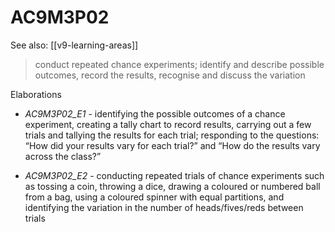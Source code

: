 
# AC9M3P02 

See also: [[v9-learning-areas]]

> conduct repeated chance experiments; identify and describe possible outcomes, record the results, recognise and discuss the variation

Elaborations


- _AC9M3P02_E1_ - identifying the possible outcomes of a chance experiment, creating a tally chart to record results, carrying out a few trials and tallying the results for each trial; responding to the questions: “How did your results vary for each trial?” and “How do the results vary across the class?”

- _AC9M3P02_E2_ - conducting repeated trials of chance experiments such as tossing a coin, throwing a dice, drawing a coloured or numbered ball from a bag, using a coloured spinner with equal partitions, and identifying the variation in the number of heads/fives/reds between trials
